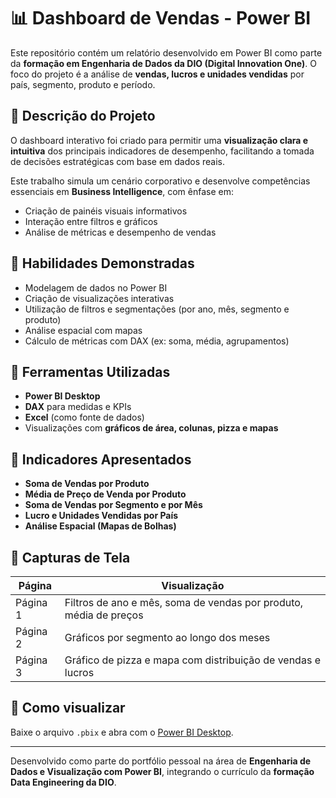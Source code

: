 # 📊 Dashboard de Vendas - Power BI

Este repositório contém um relatório desenvolvido em Power BI como parte da **formação em Engenharia de Dados da DIO (Digital Innovation One)**. O foco do projeto é a análise de **vendas, lucros e unidades vendidas** por país, segmento, produto e período.

## 🧾 Descrição do Projeto

O dashboard interativo foi criado para permitir uma **visualização clara e intuitiva** dos principais indicadores de desempenho, facilitando a tomada de decisões estratégicas com base em dados reais.

Este trabalho simula um cenário corporativo e desenvolve competências essenciais em **Business Intelligence**, com ênfase em:

- Criação de painéis visuais informativos
- Interação entre filtros e gráficos
- Análise de métricas e desempenho de vendas

## 🧠 Habilidades Demonstradas

- Modelagem de dados no Power BI
- Criação de visualizações interativas
- Utilização de filtros e segmentações (por ano, mês, segmento e produto)
- Análise espacial com mapas
- Cálculo de métricas com DAX (ex: soma, média, agrupamentos)

## 🧰 Ferramentas Utilizadas

- **Power BI Desktop**
- **DAX** para medidas e KPIs
- **Excel** (como fonte de dados)
- Visualizações com **gráficos de área, colunas, pizza e mapas**

## 🎯 Indicadores Apresentados

- **Soma de Vendas por Produto**
- **Média de Preço de Venda por Produto**
- **Soma de Vendas por Segmento e por Mês**
- **Lucro e Unidades Vendidas por País**
- **Análise Espacial (Mapas de Bolhas)**

## 📸 Capturas de Tela

| Página | Visualização |
|--------|--------------|
| Página 1 | Filtros de ano e mês, soma de vendas por produto, média de preços |![image](https://github.com/user-attachments/assets/72b43138-ae0e-4f94-a0ca-4967211e20b7)
| Página 2 | Gráficos por segmento ao longo dos meses |![image](https://github.com/user-attachments/assets/76937740-6b5c-4cf9-a00a-31f2ab1a8511)
| Página 3 | Gráfico de pizza e mapa com distribuição de vendas e lucros |![image](https://github.com/user-attachments/assets/69ad5228-131f-429f-b829-722e9e83b463)

## 📂 Como visualizar

Baixe o arquivo `.pbix` e abra com o [Power BI Desktop](https://powerbi.microsoft.com/pt-br/desktop/).

---

Desenvolvido como parte do portfólio pessoal na área de **Engenharia de Dados e Visualização com Power BI**, integrando o currículo da **formação Data Engineering da DIO**.

